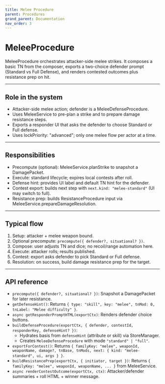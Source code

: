 ```yaml
---
title: Melee Procedure
parent: Procedures
grand_parent: Documentation
nav_order: 3
---
```


# MeleeProcedure

MeleeProcedure orchestrates attacker-side melee strikes. It composes a basic TN from the composer, exports a two-choice defender prompt (Standard vs Full Defense), and renders contested outcomes plus resistance prep on hit.

---

## Role in the system

- Attacker-side melee action; defender is a MeleeDefenseProcedure.
- Uses MeleeService to pre-plan a strike and to prepare damage resistance steps.
- Exports a responder UI that asks the defender to choose Standard or Full defense.
- Uses lockPriority: "advanced"; only one melee flow per actor at a time.

---

## Responsibilities

- Precompute (optional): MeleeService.planStrike to snapshot a DamagePacket.
- Execute: standard lifecycle; expires local contests after roll.
- Defense hint: provides UI label and default TN hint for the defender.
- Contest export: builds next step with `next.kind: "melee-standard"` (UI may switch to full).
- Resistance prep: builds ResistanceProcedure input via MeleeService.prepareDamageResolution.

---

## Typical flow

1. Setup: attacker + melee weapon bound.
2. Optional precompute: `precompute({ defender?, situational? })`.
3. Compose: user adjusts TN and dice; no recoil/range automation here.
4. Execute: attacker rolls; results published.
5. Contest: export asks defender to pick Standard or Full defense.
6. Resolution: on success, build damage resistance prep for the target.

---

## API reference

- `precompute({ defender?, situational? })`: Snapshot a DamagePacket for later resistance.
- `getDefenseHint()`: Returns `{ type: "skill", key: "melee", tnMod: 0, tnLabel: "Melee difficulty" }`.
- `async getResponderPromptHTML(exportCtx)`: Renders defender choice buttons.
- `buildDefenseProcedure(exportCtx, { defender, contestId, responderKey, defenseHint? })`:
  - Hydrates basis from `defenseHint` (attribute or skill) via StoreManager.
  - Creates `MeleeDefenseProcedure` with mode `"standard" | "full"`.
- `exportForContest()`: Returns `{ familyKey: "melee", weaponId, weaponName, damage?, tnBase, tnMods, next: { kind: "melee-standard", ui, args } }`.
- `buildResistancePrep(exportCtx, { initiator, target })`: Returns `{ familyKey: "melee", weaponId, weaponName, ... }` from MeleeService.
- `async renderContestOutcome(exportCtx, ctx)`: Attacker/defender summaries + roll HTML + winner message.

